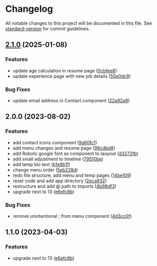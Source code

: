 # Changelog

All notable changes to this project will be documented in this file. See [standard-version](https://github.com/conventional-changelog/standard-version) for commit guidelines.

## [2.1.0](https://github.com/captain-fatbeard/personal-website/compare/v2.0.0...v2.1.0) (2025-01-08)


### Features

* update age calculation in resume page ([0cbfee6](https://github.com/captain-fatbeard/personal-website/commit/0cbfee68e70b458b653bafac67710b6f72c34175))
* update experience page with new job details ([55e0dc9](https://github.com/captain-fatbeard/personal-website/commit/55e0dc9d28adb3960fca686d53fc9514e6e84e7b))


### Bug Fixes

* update email address in Contact component ([22a92a9](https://github.com/captain-fatbeard/personal-website/commit/22a92a9a1ef9d063b31d395ab2bf12e9978fb0d1))

## 2.0.0 (2023-08-02)


### Features

* add contact icons component ([9a60fc1](https://github.com/captain-fatbeard/personal-website/commit/9a60fc1b75c1d2ce21744398cbdbba573622ee4a))
* add menu changes and resume page ([99cdbd8](https://github.com/captain-fatbeard/personal-website/commit/99cdbd8be8b476ebedd8153df32769541c65485f))
* add Roboto google font as component to laoyout ([d3272fb](https://github.com/captain-fatbeard/personal-website/commit/d3272fbc0f91bc050f2f1fddea9f463e02942e1d))
* add small adjustment to timeline ([79510be](https://github.com/captain-fatbeard/personal-website/commit/79510bed939ca8f3a7e558ec0b0f7dea112bda87))
* add temp bio text ([b1e8b1f](https://github.com/captain-fatbeard/personal-website/commit/b1e8b1ffab5e11afdd272acafc818346d6021d2e))
* change menu order ([5eb228d](https://github.com/captain-fatbeard/personal-website/commit/5eb228df3d7e0803a98e68846b22171bd5fdf4e6))
* redo file structure, add menu and temp pages ([14be109](https://github.com/captain-fatbeard/personal-website/commit/14be109d19622cf162dd2f89416cc546f0055a5a))
* reset code and add app directory ([2eca932](https://github.com/captain-fatbeard/personal-website/commit/2eca93248de2a609ad0c673eda4888a3ef1b90fd))
* restructure and add @ path to imports ([4b98df3](https://github.com/captain-fatbeard/personal-website/commit/4b98df3eeb1acae6fb6acca19e1a87424d937609))
* upgrade next to 13 ([e6efc8b](https://github.com/captain-fatbeard/personal-website/commit/e6efc8bef44bb45475f8cda4540baa06f7cf7005))


### Bug Fixes

* remove unintentional ; from menu component ([4d3cc0f](https://github.com/captain-fatbeard/personal-website/commit/4d3cc0fc04274bb42879e3849b04798a71fa669f))

## 1.1.0 (2023-04-03)


### Features

* upgrade next to 13 ([e6efc8b](https://github.com/captain-fatbeard/personal-website/commit/e6efc8bef44bb45475f8cda4540baa06f7cf7005))
